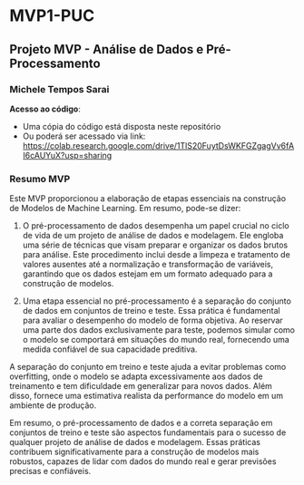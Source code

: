 # MVP1-PUC
## Projeto MVP - Análise de Dados e Pré-Processamento
### Michele Tempos Sarai


**Acesso ao código**: 
* Uma cópia do código está disposta neste repositório
* Ou poderá ser acessado via link:
  https://colab.research.google.com/drive/1TlS20FuytDsWKFGZgagVv6fAI6cAUYuX?usp=sharing

### Resumo MVP

  Este MVP proporcionou a elaboração de etapas essenciais na construção de Modelos de Machine Learning. Em resumo, pode-se dizer:

1. O pré-processamento de dados desempenha um papel crucial no ciclo de vida de um projeto de análise de dados e modelagem. Ele engloba uma série de técnicas que visam preparar e organizar os dados brutos para análise. Este procedimento inclui desde a limpeza e tratamento de valores ausentes até a normalização e transformação de variáveis, garantindo que os dados estejam em um formato adequado para a construção de modelos.

2. Uma etapa essencial no pré-processamento é a separação do conjunto de dados em conjuntos de treino e teste. Essa prática é fundamental para avaliar o desempenho do modelo de forma objetiva. Ao reservar uma parte dos dados exclusivamente para teste, podemos simular como o modelo se comportará em situações do mundo real, fornecendo uma medida confiável de sua capacidade preditiva.

A separação do conjunto em treino e teste ajuda a evitar problemas como overfitting, onde o modelo se adapta excessivamente aos dados de treinamento e tem dificuldade em generalizar para novos dados. Além disso, fornece uma estimativa realista da performance do modelo em um ambiente de produção.

Em resumo, o pré-processamento de dados e a correta separação em conjuntos de treino e teste são aspectos fundamentais para o sucesso de qualquer projeto de análise de dados e modelagem. Essas práticas contribuem significativamente para a construção de modelos mais robustos, capazes de lidar com dados do mundo real e gerar previsões precisas e confiáveis.
